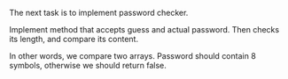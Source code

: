 The next task is to implement password checker. 

Implement method that accepts guess and actual password. Then checks its length, and compare its content.

In other words, we compare two arrays. Password should contain 8 symbols, otherwise we should return false.